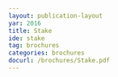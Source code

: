 ```yaml
---
layout: publication-layout
yar: 2016
title: Stake
ide: stake
tag: brochures
categories: brochures
docurl: /brochures/Stake.pdf
---
```

    